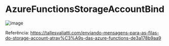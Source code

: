 # AzureFunctionsStorageAccountBind  

![image](https://user-images.githubusercontent.com/13543372/214044128-bfbc0a46-6bfb-473a-a069-9d5029abb86a.png)  

Referência: https://tallesvaliatti.com/enviando-mensagens-para-as-filas-do-storage-account-atrav%C3%A9s-das-azure-functions-de3a178b9aa9
